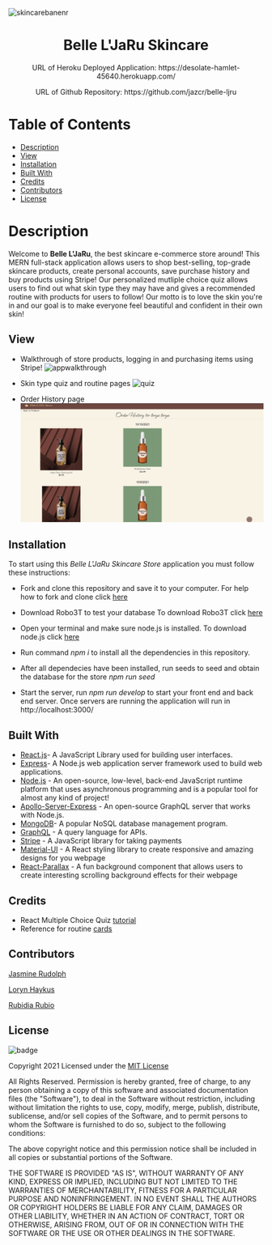 ![skincarebanenr](https://www.bodezethaimassage.com/wp-content/uploads/2018/09/banner-design3.jpg)

## <h1 align='center'> Belle L'JaRu Skincare </h1>

<p align='center'> URL of Heroku Deployed Application: https://desolate-hamlet-45640.herokuapp.com/</p>
<p align='center'> URL of Github Repository: https://github.com/jazcr/belle-ljru </p>

# Table of Contents
- [Description](#description)
- [View](#view)
- [Installation](#installation)
- [Built With](#built-with)
- [Credits](#credits)
- [Contributors](#contributors)
- [License](#license)

# Description
Welcome to **Belle L'JaRu**, the best skincare e-commerce store around! This MERN full-stack application allows users to shop best-selling, top-grade skincare products, create personal accounts, save purchase history and buy products using Stripe! Our personalized mutliple choice quiz allows users to find out what skin type they may have and gives a recommended routine with products for users to follow! Our motto is to love the skin you're in and our goal is to make everyone feel beautiful and confident in their own skin!


## View
- Walkthrough of store products, logging in and purchasing items using Stripe!
![appwalkthrough](./assets/appgif.gif)

- Skin type quiz and routine pages
![quiz](./assets/quiz.gif)

- Order History page 
![orderhistory](./assets/history.png)


## Installation
To start using this _Belle L'JaRu Skincare Store_ application you must follow these instructions:

* Fork and clone this repository and save it to your computer. For help how to fork and clone click [here](https://guides.github.com/activities/forking/) 

* Download Robo3T to test your database To download Robo3T click [here](https://robomongo.org/)

* Open your terminal and make sure node.js is installed. To download node.js click [here](https://nodejs.org/en/download/)

* Run command _npm i_ to install all the dependencies in this repository. 

* After all dependecies have been installed, run seeds to seed and obtain the database for the store _npm run seed_

* Start the server, run _npm run develop_ to start your front end and back end server. Once servers are running the application will run in http://localhost:3000/ 

## Built With
- [React.js](https://reactjs.org/)- A JavaScript Library used for building user interfaces.
- [Express](https://expressjs.com/)- A Node.js web application server framework used to build web applications.
- [Node.js](https://nodejs.dev/learn) - An open-source, low-level, back-end JavaScript runtime platform that uses asynchronous programming and is a popular tool for almost any kind of project!
- [Apollo-Server-Express](https://www.npmjs.com/package/apollo-server-express) - An open-source GraphQL server that works with Node.js.
- [MongoDB](https://www.mongodb.com/)- A popular NoSQL database management program.
- [GraphQL](https://graphql.org/) - A query language for APIs.
- [Stripe](https://stripe.com/docs/stripe-js) - A JavaScript library for taking payments
- [Material-UI](https://mui.com/) - A React styling library to create responsive and amazing designs for you webpage
- [React-Parallax](https://www.npmjs.com/package/react-parallax) - A fun background component that allows users to create interesting scrolling background effects for their webpage 

## Credits
- React Multiple Choice Quiz [tutorial](https://mitchgavan.com/react-quiz/)
- Reference for routine [cards](https://github.com/irfanabliz/personality-test-react)


## Contributors

[Jasmine Rudolph](https://github.com/jazcr)

[Loryn Haykus](https://github.com/lhaykus)

[Rubidia Rubio](https://github.com/rubiocode)


## License
![badge](https://img.shields.io/badge/License-mit-blue)

Copyright 2021 Licensed under the [MIT License](https://opensource.org/licenses/MIT)

All Rights Reserved. Permission is hereby granted, free of charge, to any person obtaining a copy of this software and associated documentation files (the "Software"), to deal in the Software without restriction, including without limitation the rights to use, copy, modify, merge, publish, distribute, sublicense, and/or sell copies of the Software, and to permit persons to whom the Software is furnished to do so, subject to the following conditions:

The above copyright notice and this permission notice shall be included in all copies or substantial portions of the
Software.

THE SOFTWARE IS PROVIDED "AS IS", WITHOUT WARRANTY OF ANY KIND, EXPRESS OR IMPLIED, INCLUDING BUT NOT LIMITED TO THE
WARRANTIES OF MERCHANTABILITY, FITNESS FOR A PARTICULAR PURPOSE AND NONINFRINGEMENT. IN NO EVENT SHALL THE AUTHORS OR
COPYRIGHT HOLDERS BE LIABLE FOR ANY CLAIM, DAMAGES OR OTHER LIABILITY, WHETHER IN AN ACTION OF CONTRACT, TORT OR
OTHERWISE, ARISING FROM, OUT OF OR IN CONNECTION WITH THE SOFTWARE OR THE USE OR OTHER DEALINGS IN THE SOFTWARE.